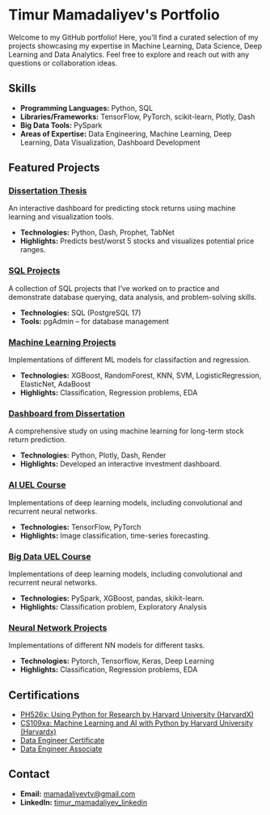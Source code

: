 # Timur Mamadaliyev's Portfolio

Welcome to my GitHub portfolio! Here, you'll find a curated selection of my projects showcasing my expertise in Machine Learning, Data Science, Deep Learning and Data Analytics. Feel free to explore and reach out with any questions or collaboration ideas.

## Skills
- **Programming Languages:** Python, SQL
- **Libraries/Frameworks:** TensorFlow, PyTorch, scikit-learn, Plotly, Dash
- **Big Data Tools:** PySpark
- **Areas of Expertise:** Data Engineering, Machine Learning, Deep Learning, Data Visualization, Dashboard Development


## Featured Projects

### [Dissertation Thesis](https://github.com/TimurMMD/Dissertation_Thesis)
An interactive dashboard for predicting stock returns using machine learning and visualization tools. 
- **Technologies:** Python, Dash, Prophet, TabNet
- **Highlights:** Predicts best/worst 5 stocks and visualizes potential price ranges.

### [SQL Projects](https://github.com/TimurMMD/SQL_projects)
A collection of SQL projects that I’ve worked on to practice and demonstrate database querying, data analysis, and problem-solving skills.
- **Technologies:** SQL (PostgreSQL 17)
- **Tools:** pgAdmin – for database management

### [Machine Learning Projects](https://github.com/TimurMMD/ML_projects)
Implementations of different ML models for classifaction and regression.
- **Technologies:** XGBoost, RandomForest, KNN, SVM, LogisticRegression, ElasticNet, AdaBoost
- **Highlights:** Classification, Regression problems, EDA

### [Dashboard from Dissertation](https://github.com/TimurMMD/dashboard)
A comprehensive study on using machine learning for long-term stock return prediction.
- **Technologies:** Python, Plotly, Dash, Render
- **Highlights:** Developed an interactive investment dashboard.

### [AI UEL Course](https://github.com/TimurMMD/AI_LSBF-UEL_project)
Implementations of deep learning models, including convolutional and recurrent neural networks. 
- **Technologies:** TensorFlow, PyTorch
- **Highlights:** Image classification, time-series forecasting.

### [Big Data UEL Course](https://github.com/TimurMMD/Big-Data-UEL-project)
Implementations of deep learning models, including convolutional and recurrent neural networks. 
- **Technologies:** PySpark, XGBoost, pandas, skikit-learn. 
- **Highlights:** Classification problem, Exploratory Analysis

### [Neural Network Projects](https://github.com/TimurMMD/NN_projects)
Implementations of different NN models for different tasks.
- **Technologies:** Pytorch, Tensorflow, Keras, Deep Learning
- **Highlights:** Classification, Regression problems, EDA

## Certifications
- [PH526x: Using Python for Research by Harvard University (HarvardX)](https://courses.edx.org/certificates/a7a45321615d4040b0488909db26da71)
- [CS109xa: Machine Learning and AI with Python by Harvard University (Harvardx)](https://courses.edx.org/certificates/4038e3012a87416c9e599cdd9a242f6f)
- [Data Engineer Certificate](https://www.datacamp.com/certificate/DE0019573591218)
- [Data Engineer Associate](https://www.datacamp.com/certificate/DEA0013029951391)
## Contact
- **Email:** mamadaliyevtv@gmail.com
- **LinkedIn:** [timur_mamadaliyev_linkedin](https://www.linkedin.com/in/timur-mamadaliyev-52b9932b1/)

